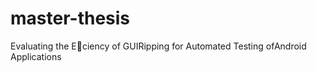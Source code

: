 master-thesis
=============

Evaluating the Eciency of GUIRipping for Automated Testing ofAndroid Applications
